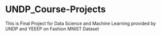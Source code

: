 # UNDP_Course-Projects
This is Final Project for Data Science and Machine Learning provided by UNDP and YEEEP on Fashion MNIST Dataset
